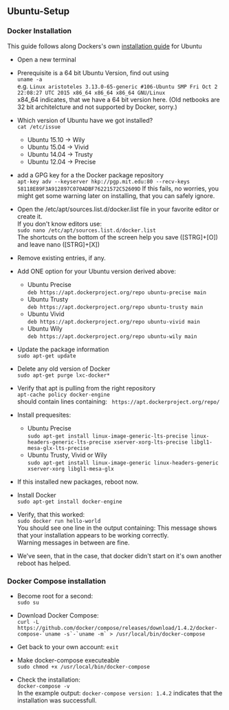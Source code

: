 ## Ubuntu-Setup

### Docker Installation

This guide follows along Dockers's own [installation guide](https://docs.docker.com/installation/ubuntulinux/) for Ubuntu

* Open a new terminal

* Prerequisite is a 64 bit Ubuntu Version, find out using <br/>
  ```uname -a``` <br/>
  e.g. ```Linux aristoteles 3.13.0-65-generic #106-Ubuntu SMP Fri Oct 2 22:08:27 UTC 2015 x86_64 x86_64 x86_64 GNU/Linux``` <br/>
  x84_64 indicates, that we have a 64 bit version here. (Old netbooks are 32 bit architelcture and not supported by Docker, sorry.)

* Which version of Ubuntu have we got installed? <br/>
  ```cat /etc/issue```
  * Ubuntu 15.10 -> Wily
  * Ubuntu 15.04 -> Vivid
  * Ubuntu 14.04 -> Trusty
  * Ubuntu 12.04 -> Precise

* add a GPG key for a the Docker package repository <br/>
  ```apt-key adv --keyserver hkp://pgp.mit.edu:80 --recv-keys 58118E89F3A912897C070ADBF76221572C52609D```
  If this fails, no worries, you might get some warning later on installing, that you can safely ignore.

* Open the /etc/apt/sources.list.d/docker.list file in your favorite editor or create it. <br/>
  If you don't know editors use: <br/>
  ```sudo nano /etc/apt/sources.list.d/docker.list``` <br/>
  The shortcuts on the bottom of the screen help you save ([STRG]+[O]) and leave nano ([STRG]+[X])

* Remove existing entries, if any.

* Add ONE option for your Ubuntu version derived above:
  * Ubuntu Precise <br/>
    ```deb https://apt.dockerproject.org/repo ubuntu-precise main```
  * Ubuntu Trusty <br/>
    ```deb https://apt.dockerproject.org/repo ubuntu-trusty main```
  * Ubuntu Vivid <br/>
    ```deb https://apt.dockerproject.org/repo ubuntu-vivid main```
  * Ubuntu Wily <br/>
    ```deb https://apt.dockerproject.org/repo ubuntu-wily main```

* Update the package information <br/>
  ```sudo apt-get update```

* Delete any old version of Docker <br/>
  ```sudo apt-get purge lxc-docker*```

* Verify that apt is pulling from the right repository <br/>
  ```apt-cache policy docker-engine``` <br/>
  should contain lines containing: ``` https://apt.dockerproject.org/repo/```

* Install prequesites:
  * Ubuntu  Precise <br/>
    ```sudo apt-get install linux-image-generic-lts-precise linux-headers-generic-lts-precise xserver-xorg-lts-precise libgl1-mesa-glx-lts-precise```
  * Ubuntu  Trusty, Vivid or Wily <br/>
    ```sudo apt-get install linux-image-generic linux-headers-generic xserver-xorg libgl1-mesa-glx```

* If this installed new packages, reboot now.

* Install Docker <br/>
  ```sudo apt-get install docker-engine```

* Verify, that this worked: <br/>
  ```sudo docker run hello-world``` <br/>
  You should see one line in the output containing: This message shows that your installation appears to be working correctly. <br/>
  Warning messages in between are fine.

* We've seen, that in the case, that docker didn't start on it's own another reboot has helped.

### Docker Compose installation

* Become root for a second: <br/>
  ```sudo su```

* Download Docker Compose: <br/>
  ```curl -L https://github.com/docker/compose/releases/download/1.4.2/docker-compose-`uname -s`-`uname -m` > /usr/local/bin/docker-compose```

* Get back to your own account: ```exit```

* Make docker-compose executeable <br/>
  ```sudo chmod +x /usr/local/bin/docker-compose```

* Check the installation: <br/>
  ```docker-compose -v``` <br/>
  In the example output: ```docker-compose version: 1.4.2``` indicates that the installation was successfull.

